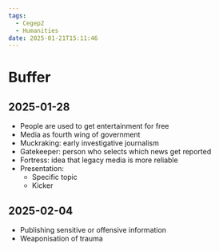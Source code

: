 ```yaml
---
tags:
  - Cegep2
  - Humanities
date: 2025-01-21T15:11:46
---
```


# Buffer

## 2025-01-28

- People are used to get entertainment for free
- Media as fourth wing of government
- Muckraking: early investigative journalism
- Gatekeeper: person who selects which news get reported
- Fortress: idea that legacy media is more reliable
- Presentation:
	- Specific topic
	- Kicker

## 2025-02-04

- Publishing sensitive or offensive information
- Weaponisation of trauma